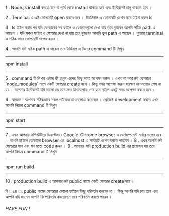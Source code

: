 1 . Node.js install করতে হবে বা পূর্বে থেকে install থাকতে হবে এবং ইন্টেরনেট চালু থাকতে হবে ।

2 . Terminal এ এই ফোল্ডারটি open করতে হবে । টারমিনাল এ ফোল্ডারটি ওপেন করে টাইপ করুন ls

3 . ls টাইপ করার পর যদি ফোল্ডারের সব ফাইল ও ফোল্ডারগুলো দেখা যায় তবে বুঝবেন আপনি সঠিক path এ আছেন । যদি সকল ফাইল ও ফোল্ডার দেখা না যায় তবে বুঝবেন আপনি ভুল path এ আছেন । পুনরায় terminal এ সঠিক ভাবে ফোল্ডারটি ওপেন করুন ।

4 . আপনি যদি সঠিক path এ থাকেন তবে টার্মিনাল  এ নিচের command টি লিখুন

--------------------------

npm install

--------------------------

5 . command টি লিখার এন্টার কী চাপুন  এরপর কিছু সময় অপেক্ষা করুন । এখন  আপনার রুট ফোল্ডারে 'node_modules' নামে একটি ফোল্ডার create হবে । কিছু সময় অপেক্ষা করুন যতক্ষণ ডাওনলোড শেষ না হয় । আপনার ইন্টেরনেট যদি ভালো হয় তবে দ্রুত ডাওনলোড শেষ হবে নইলে একটু সময় অপেক্ষা করতে হবে ।

6 . স্বাগতম ! আপনার সঠিকভাবে সকল প্যাঁকেজ ডাওনলোড করেছেন । প্রোজেক্ট development করতে এখন আপনি নিচের command টি লিখুন

--------------------------

npm start

--------------------------

7 . এখন আপনার কম্পিউটারে ডিফল্টভাবে Google-Chrome browser এ ডেভিলপমেন্ট সার্বার ওপেন হবে । আপনি চাইলে যেকোনো browser এর localhost এ সার্বারটি ওপেন করতে পারবেন ।
8 . এখন আপনি রুট ফোল্ডারে যান এবং মন মতো code করুন ।
9 . আপনার যদি production build এর প্রয়োজন হয় তবে আপনি নিচের command টি লিখুন

--------------------------

npm run build

--------------------------

10 . production build এ আপনার রুট   public নামে একটি ফোল্ডার create হবে ।

বি ঃ দ্র ঃ public নামের  ফোল্ডারে কোনো ফাইলে কিছু পরিবর্তন করবেন না । কিন্তু আপনি যদি চান তবে এবং আপনি যদি জানেন আপনি কি পরিবর্তন করতেছেন তবে পরিবর্তন করতে পারেন ।

###### HAVE FUN ! ######
